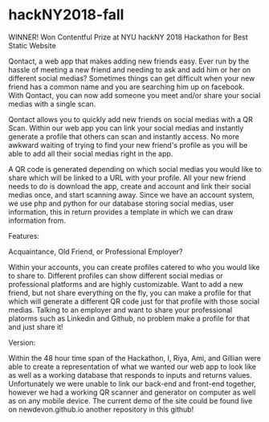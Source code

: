 # hackNY2018-fall
WINNER!
Won Contentful Prize at NYU hackNY 2018 Hackathon for Best Static Website

Qontact, a web app that makes adding new friends easy. Ever run by the hassle of meeting a new friend and needing to ask and add him or her on different social medias? Sometimes things can get difficult when your new friend has a common name and you are searching him up on facebook. With Qontact, you can now add someone you meet and/or share your social medias with a single scan.

Qontact allows you to quickly add new friends on social medias with a QR Scan. Within our web app you can link your social medias and instantly generate a profile that others can scan and instantly access. No more awkward waiting of trying to find your new friend's profile as you will be able to add all their social medias right in the app.

A QR code is generated depending on which social medias you would like to share which will be linked to a URL with your profile. All your new friend needs to do is download the app, create and account and link their social medias once, and start scanning away.
Since we have an account system, we use php and python for our database storing social medias, user information, this in return provides a template in which we can draw information from.

Features: 

Acquaintance, Old Friend, or Professional Employer?

Within your accounts, you can create profiles catered to who you would like to share to. Different profiles can show different social medias or professional platforms and are highly customizable. Want to add a new friend, but not share everything on the fly, you can make a profile for that which will generate a different QR code just for that profile with those social medias. Talking to an employer and want to share your professional platorms such as Linkedin and Github, no problem make a profile for that and just share it!

Version:

Within the 48 hour time span of the Hackathon, I, Riya, Ami, and Gillian were able to create a representation of what we wanted our web app to look like as well as a working database that responds to inputs and returns values. Unfortunately we were unable to link our back-end and front-end together, however we had a working QR scanner and generator on computer as well as on any mobile device. The current demo of the site could be found live on newdevon.github.io another repository in this github!
